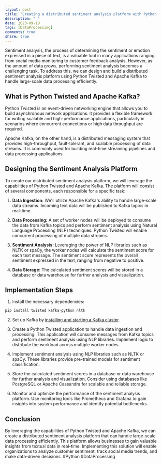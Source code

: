 ```yaml
---
layout: post
title: "Creating a distributed sentiment analysis platform with Python Twisted and Apache Kafka"
description: " "
date: 2023-09-18
tags: [DataProcessing]
comments: true
share: true
---
```


Sentiment analysis, the process of determining the sentiment or emotion expressed in a piece of text, is a valuable tool in many applications ranging from social media monitoring to customer feedback analysis. However, as the amount of data grows, performing sentiment analysis becomes a challenging task. To address this, we can design and build a distributed sentiment analysis platform using Python Twisted and Apache Kafka to handle large-scale data processing efficiently.

## What is Python Twisted and Apache Kafka?

Python Twisted is an event-driven networking engine that allows you to build asynchronous network applications. It provides a flexible framework for writing scalable and high-performance applications, particularly in scenarios where concurrent connections or high data throughput are required.

Apache Kafka, on the other hand, is a distributed messaging system that provides high-throughput, fault-tolerant, and scalable processing of data streams. It is commonly used for building real-time streaming pipelines and data processing applications.

## Designing the Sentiment Analysis Platform

To create our distributed sentiment analysis platform, we will leverage the capabilities of Python Twisted and Apache Kafka. The platform will consist of several components, each responsible for a specific task:

1. **Data Ingestion:** We'll utilize Apache Kafka's ability to handle large-scale data streams. Incoming text data will be published to Kafka topics in real-time.

2. **Data Processing:** A set of worker nodes will be deployed to consume the data from Kafka topics and perform sentiment analysis using Natural Language Processing (NLP) techniques. Python Twisted will enable concurrent processing of multiple data streams.

3. **Sentiment Analysis:** Leveraging the power of NLP libraries such as NLTK or spaCy, the worker nodes will calculate the sentiment score for each text message. The sentiment score represents the overall sentiment expressed in the text, ranging from negative to positive.

4. **Data Storage:** The calculated sentiment scores will be stored in a database or data warehouse for further analysis and visualization.

## Implementation Steps

1. Install the necessary dependencies:
```python
pip install twisted kafka-python nltk
```
2. Set up Kafka by [installing and starting a Kafka cluster](https://kafka.apache.org/quickstart).

3. Create a Python Twisted application to handle data ingestion and processing. This application will consume messages from Kafka topics and perform sentiment analysis using NLP libraries. Implement logic to distribute the workload across multiple worker nodes.

4. Implement sentiment analysis using NLP libraries such as NLTK or spaCy. These libraries provide pre-trained models for sentiment classification.

5. Store the calculated sentiment scores in a database or data warehouse for further analysis and visualization. Consider using databases like PostgreSQL or Apache Cassandra for scalable and reliable storage.

6. Monitor and optimize the performance of the sentiment analysis platform. Use monitoring tools like Prometheus and Grafana to gain insights into system performance and identify potential bottlenecks.

## Conclusion

By leveraging the capabilities of Python Twisted and Apache Kafka, we can create a distributed sentiment analysis platform that can handle large-scale data processing efficiently. This platform allows businesses to gain valuable insights from textual data in real-time. Implementing this solution will enable organizations to analyze customer sentiment, track social media trends, and make data-driven decisions. #Python #DataProcessing